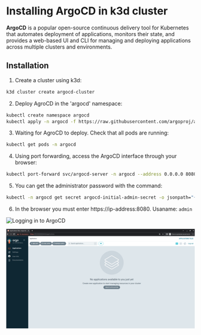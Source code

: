 # Installing ArgoCD in k3d cluster

**ArgoCD** is a popular open-source continuous delivery tool for Kubernetes that automates deployment of applications, monitors their state, and provides a web-based UI and CLI for managing and deploying applications across multiple clusters and environments.

Installation
---

1. Create a cluster using k3d:
```bash
k3d cluster create argocd-cluster
```
2. Deploy AgroCD in the 'argocd' namespace:
```bash
kubectl create namespace argocd
kubectl apply -n argocd -f https://raw.githubusercontent.com/argoproj/argo-cd/stable/manifests/install.yaml
```
3. Waiting for AgroCD to deploy. Check that all pods are running:
```bash
kubectl get pods -n argocd
```
4. Using port forwarding, access the ArgoCD interface through your browser:
```bash
kubectl port-forward svc/argocd-server -n argocd --address 0.0.0.0 8080:443 > /dev/null&
```
5. You can get the administrator password with the command:
```bash
kubectl -n argocd get secret argocd-initial-admin-secret -o jsonpath="{.data.password}" | base64 -d; echo
```
6. In the browser you must enter https://ip-address:8080. Usaname: `admin`

![Logging in to ArgoCD](./data/argo01w4.png)

![User interface](.data/argo02w4.png)
